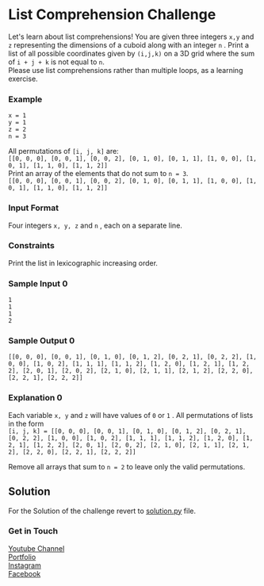 # List Comprehension Challenge
Let's learn about list comprehensions! You are given three integers `x,y` and `z` representing the dimensions of a cuboid along with an integer `n` . Print a list of all possible coordinates given by `(i,j,k)` on a 3D grid where the sum of `i + j + k` is not equal to `n`. <br />
Please use list comprehensions rather than multiple loops, as a learning exercise. 

### Example
`x = 1` <br />
`y = 1` <br />
`z = 2` <br />
`n = 3` <br />

All permutations of `[i, j, k]` are:<br />
`[[0, 0, 0], [0, 0, 1], [0, 0, 2], [0, 1, 0], [0, 1, 1], [1, 0, 0], [1, 0, 1], [1, 1, 0], [1, 1, 2]]` <br />
Print an array of the elements that do not sum to `n = 3`. <br />
`[[0, 0, 0], [0, 0, 1], [0, 0, 2], [0, 1, 0], [0, 1, 1], [1, 0, 0], [1, 0, 1], [1, 1, 0], [1, 1, 2]]` <br />

### Input Format 
Four integers `x, y, z` and `n` , each on a separate line.  

### Constraints
Print the list in lexicographic increasing order.

### Sample Input 0
```
1
1
1
2
```
### Sample Output 0
```
[[0, 0, 0], [0, 0, 1], [0, 1, 0], [0, 1, 2], [0, 2, 1], [0, 2, 2], [1, 0, 0], [1, 0, 2], [1, 1, 1], [1, 1, 2], [1, 2, 0], [1, 2, 1], [1, 2, 2], [2, 0, 1], [2, 0, 2], [2, 1, 0], [2, 1, 1], [2, 1, 2], [2, 2, 0], [2, 2, 1], [2, 2, 2]]
```

### Explanation 0
Each variable `x, y` and `z` will have values of `0` or `1` . All permutations of lists in the form <br />
`[i, j, k] = [[0, 0, 0], [0, 0, 1], [0, 1, 0], [0, 1, 2], [0, 2, 1], [0, 2, 2], [1, 0, 0], [1, 0, 2], [1, 1, 1], [1, 1, 2], [1, 2, 0], [1, 2, 1], [1, 2, 2], [2, 0, 1], [2, 0, 2], [2, 1, 0], [2, 1, 1], [2, 1, 2], [2, 2, 0], [2, 2, 1], [2, 2, 2]]` <br />

Remove all arrays that sum to `n = 2` to leave only the valid permutations.
## Solution
For the Solution of the challenge revert to [solution.py](./solution.py) file.

### Get in Touch
[Youtube Channel](https://www.youtube.com/channel/UC9xQ06-ObRbAIqk4OUnlXeg)<br />
[Portfolio](https://imamdin-salimi.netlify.app)<br />
[Instagram](https://www.instagram.com/imamdinsalimi/)<br />
[Facebook](https://www.facebook.com/imamdin.salimi)<br />

